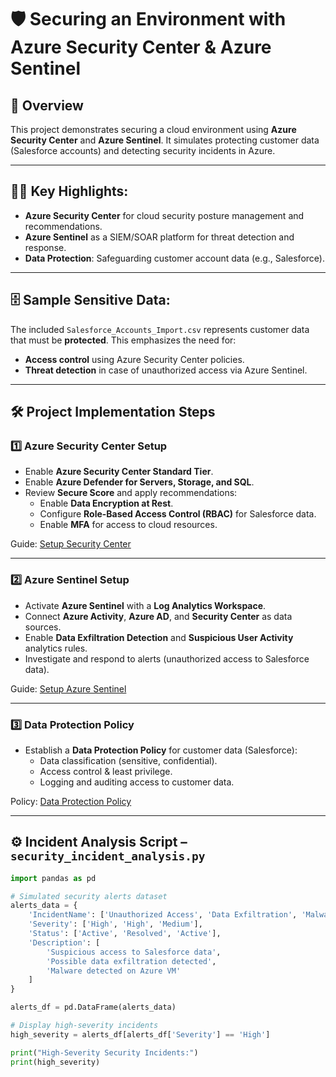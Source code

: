 # 🛡️ Securing an Environment with Azure Security Center & Azure Sentinel

## 📄 Overview
This project demonstrates securing a cloud environment using **Azure Security Center** and **Azure Sentinel**. It simulates protecting customer data (Salesforce accounts) and detecting security incidents in Azure.

---

## 🧑‍💻 Key Highlights:
- **Azure Security Center** for cloud security posture management and recommendations.
- **Azure Sentinel** as a SIEM/SOAR platform for threat detection and response.
- **Data Protection**: Safeguarding customer account data (e.g., Salesforce).

---

## 🗄️ Sample Sensitive Data:
The included `Salesforce_Accounts_Import.csv` represents customer data that must be **protected**. This emphasizes the need for:
- **Access control** using Azure Security Center policies.
- **Threat detection** in case of unauthorized access via Azure Sentinel.

---

## 🛠️ Project Implementation Steps

### 1️⃣ **Azure Security Center Setup**
- Enable **Azure Security Center Standard Tier**.
- Enable **Azure Defender for Servers, Storage, and SQL**.
- Review **Secure Score** and apply recommendations:
  - Enable **Data Encryption at Rest**.
  - Configure **Role-Based Access Control (RBAC)** for Salesforce data.
  - Enable **MFA** for access to cloud resources.

Guide: [Setup Security Center](setup_security_center.md)

---

### 2️⃣ **Azure Sentinel Setup**
- Activate **Azure Sentinel** with a **Log Analytics Workspace**.
- Connect **Azure Activity**, **Azure AD**, and **Security Center** as data sources.
- Enable **Data Exfiltration Detection** and **Suspicious User Activity** analytics rules.
- Investigate and respond to alerts (unauthorized access to Salesforce data).

Guide: [Setup Azure Sentinel](setup_azure_sentinel.md)

---

### 3️⃣ **Data Protection Policy**
- Establish a **Data Protection Policy** for customer data (Salesforce):
  - Data classification (sensitive, confidential).
  - Access control & least privilege.
  - Logging and auditing access to customer data.

Policy: [Data Protection Policy](data_protection_policy.md)

---

## ⚙️ Incident Analysis Script – `security_incident_analysis.py`
```python
import pandas as pd

# Simulated security alerts dataset
alerts_data = {
    'IncidentName': ['Unauthorized Access', 'Data Exfiltration', 'Malware on VM'],
    'Severity': ['High', 'High', 'Medium'],
    'Status': ['Active', 'Resolved', 'Active'],
    'Description': [
        'Suspicious access to Salesforce data',
        'Possible data exfiltration detected',
        'Malware detected on Azure VM'
    ]
}

alerts_df = pd.DataFrame(alerts_data)

# Display high-severity incidents
high_severity = alerts_df[alerts_df['Severity'] == 'High']

print("High-Severity Security Incidents:")
print(high_severity)
